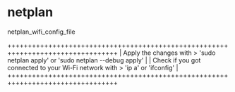 # netplan

netplan_wifi_config_file

+++++++++++++++++++++++++++++++++++++++++++++++++++++++++++++++++++++++++++++++++
| Apply the changes with > 'sudo netplan apply' or 'sudo netplan --debug apply' |
| Check if you got connected to your Wi-Fi network with > 'ip a' or 'ifconfig'  |
+++++++++++++++++++++++++++++++++++++++++++++++++++++++++++++++++++++++++++++++++
